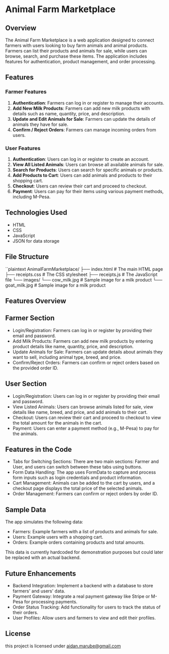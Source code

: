 # Animal Farm Marketplace

## Overview

The Animal Farm Marketplace is a web application designed to connect farmers with users looking to buy farm animals and animal products. Farmers can list their products and animals for sale, while users can browse, search, and purchase these items. The application includes features for authentication, product management, and order processing.

## Features

### Farmer Features
1. **Authentication**: Farmers can log in or register to manage their accounts.
2. **Add New Milk Products**: Farmers can add new milk products with details such as name, quantity, price, and description.
3. **Update and Edit Animals for Sale**: Farmers can update the details of animals they have for sale.
4. **Confirm / Reject Orders**: Farmers can manage incoming orders from users.

### User Features
1. **Authentication**: Users can log in or register to create an account.
2. **View All Listed Animals**: Users can browse all available animals for sale.
3. **Search for Products**: Users can search for specific animals or products.
4. **Add Products to Cart**: Users can add animals and products to their shopping cart.
5. **Checkout**: Users can review their cart and proceed to checkout.
6. **Payment**: Users can pay for their items using various payment methods, including M-Pesa.

## Technologies Used
- HTML
- CSS
- JavaScript
- JSON for data storage

## File Structure
``plaintext
AnimalFarmMarketplace/
├── index.html           # The main HTML page
├── receipts.css         # The CSS stylesheet
├── receipts.js          # The JavaScript file
└── images/
    └── cow_milk.jpg     # Sample image for a milk product
    └── goat_milk.jpg    # Sample image for a milk product

## Features Overview
## Farmer Section
- Login/Registration: Farmers can log in or register by providing their email and password.
- Add Milk Products: Farmers can add new milk products by entering product details like name, quantity, price, and description.
- Update Animals for Sale: Farmers can update details about animals they want to sell, including animal type, breed, and price.
- Confirm/Reject Orders: Farmers can confirm or reject orders based on the provided order ID.

## User Section
- Login/Registration: Users can log in or register by providing their email and password.
- View Listed Animals: Users can browse animals listed for sale, view details like name, breed, and price, and add animals to their cart.
- Checkout: Users can review their cart and proceed to checkout to view the total amount for the animals in the cart.
- Payment: Users can enter a payment method (e.g., M-Pesa) to pay for the animals.

## Features in the Code
- Tabs for Switching Sections: There are two main sections: Farmer and User, and users can switch between these tabs using buttons.
- Form Data Handling: The app uses FormData to capture and process form inputs such as login credentials and product information.
- Cart Management: Animals can be added to the cart by users, and a checkout page displays the total price of the selected animals.
- Order Management: Farmers can confirm or reject orders by order ID.

## Sample Data
The app simulates the following data:

- Farmers: Example farmers with a list of products and animals for sale.
- Users: Example users with a shopping cart.
- Orders: Example orders containing products and total amounts.

This data is currently hardcoded for demonstration purposes but could later be replaced with an actual backend.

## Future Enhancements
- Backend Integration: Implement a backend with a database to store farmers' and users' data.
- Payment Gateway: Integrate a real payment gateway like Stripe or M-Pesa for processing payments.
- Order Status Tracking: Add functionality for users to track the status of their orders.
- User Profiles: Allow users and farmers to view and edit their profiles.

## License
this project is licensed under aidan.marube@gmail.com